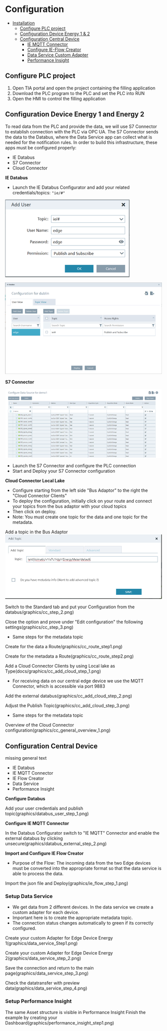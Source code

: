 # Configuration

- [Installation](#installation)
    - [Configure PLC project](#configure-plc-project)
    - [Configuration Device Energy 1 & 2](#configuration-device-energy-1-and-energy-2)
    - [Configuration Central Device](#configuration-central-device)
        - [IE MQTT Connector](#mqtt-connector)
        - [Configure IE-Flow Creator](#ie-flow-creator)
        - [Data Service Custom Adapter](#dataservice-custom-adapter)
        - [Performance Insight](#performance-insight-dashboard)
   
## Configure PLC project

1) Open TIA portal and open the project containing the filling application
2) Download the PLC program to the PLC and set the PLC into RUN
3) Open the HMI to control the filling application   
   
## Configuration Device Energy 1 and Energy 2 

To read data from the PLC and provide the data, we will use S7 Connector to establish connection with the PLC via OPC UA.
The S7 Connector sends the data to the Databus, where the Data Service app can collect what is needed for the notification rules.
In order to build this infrastructure, these apps must be configured properly:

- IE Databus
- S7 Connector
- Cloud Connector

**IE Databus**

- Launch the IE Databus Configurator and add your related credentials/topics:
`"ie/#"`

![ie_databus_user](graphics/IE_Databus_User.png)

![ie_databus](graphics/IE_Databus.png)

**S7 Connector**

![Create PLC Connection](graphics/add_data_source.png)

- Launch the S7 Connector and configure the PLC connection 
- Start and Deploy your S7 Connector configuration

**Cloud Connector Local Lake**

- Configure starting from the left side "Bus Adaptor" to the right the "Cloud Connector Clients"
- To deploy the configuration, initially click on your route and connect your topics from the bus adaptor with your cloud topics 
- Then click on deploy. 
- Note: You must create one topic for the data and one topic for the metadata. 

Add a topic in the Bus Adaptor
![cc_step_1](graphics/cc_step_1.png)


Switch to the Standard tab and put your Configuration from the databus/graphics/cc_step_2.png)


Close the option and prove under "Edit configuration" the following settings(graphics/cc_step_3.png)

- Same steps for the metadata topic

Create for the data a Route/graphics/cc_route_step1.png)

Create for the metadata a Route(graphics/cc_route_step2.png)

 Add a Cloud Connector Clients by using Local lake as Type(docs/graphics/cc_add_cloud_step_1.png)

- For receiving data on our central edge device we use the MQTT Connector, which is accessible via port 9883

Add the external databus(graphics/cc_add_cloud_step_2.png)

Adjust the Publish Topic(graphics/cc_add_cloud_step_3.png)

- Same steps for the metadata topic

Overview of the Cloud Connector configuration(graphics/cc_general_overview_1.png)

## Configuration Central Device 

missing general text 

- IE Databus
- IE MQTT Connector
- IE Flow Creator
- Data Service
- Performance Insight

**Configure Databus**

Add your user credentials and publish topic(graphics/databus_user_step_1.png)

**Configure IE MQTT Connector**

In the Databus Configurator switch to "IE MQTT" Connector and enable the external databus by clicking unsecure(graphics/databus_external_step_2.png)

**Import and Configure IE Flow Creator**

- Purpose of the Flow: The incoming data from the two Edge devices must be converted into the appropriate format so that the data service is able to process the data. 

Import the json file and Deploy(graphics/ie_flow_step_1.png)


### Setup Data Service

- We get data from 2 different devices. In the data service we create a custom adapter for each device. 
- Important here is to create the appropriate metadata topic.
- The connection status changes automatically to green if its correctly configured. 

Create your custom Adapter for Edge Device Energy 1(graphics/data_service_Step1.png)

Create your custom Adapter for Edge Device Energy 2(graphics/data_service_step_2.png)

Save the connection and return to the main page(graphics/data_service_step_3.png)

Check the datatransfer with preview data(graphics/data_service_step_4.png)


### Setup Performance Insight 

The same Asset structure is visible in Performance Insight
Finish the example by creating your Dashboard(graphics/performance_insight_step1.png)




